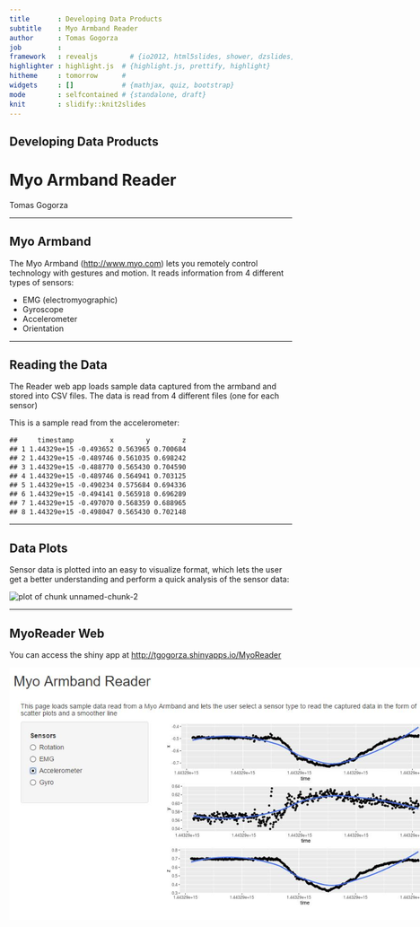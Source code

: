 ```yaml
---
title       : Developing Data Products
subtitle    : Myo Armband Reader
author      : Tomas Gogorza
job         : 
framework   : revealjs        # {io2012, html5slides, shower, dzslides, ...}
highlighter : highlight.js  # {highlight.js, prettify, highlight}
hitheme     : tomorrow      # 
widgets     : []            # {mathjax, quiz, bootstrap}
mode        : selfcontained # {standalone, draft}
knit        : slidify::knit2slides
---
```


<!-- Limit image width and height -->
<style type='text/css'>
img {
    max-height: 450px;
    max-width: 964px;
}
</style>

<!-- Center image on slide -->
<script src="http://ajax.aspnetcdn.com/ajax/jQuery/jquery-1.7.min.js"></script>
<script type='text/javascript'>
$(function() {
    $("p:has(img)").addClass('centered');
});
</script>

## Developing Data Products

# Myo Armband Reader

Tomas Gogorza

---

## Myo Armband

The Myo Armband (http://www.myo.com) lets you remotely control technology with gestures and motion.
It reads information from 4 different types of sensors:


- EMG (electromyographic)
- Gyroscope     
- Accelerometer 
- Orientation

---

## Reading the Data

The Reader web app loads sample data captured from the armband and stored into CSV files.
The data is read from 4 different files (one for each sensor)

This is a sample read from the accelerometer: 

```
##     timestamp         x        y        z
## 1 1.44329e+15 -0.493652 0.563965 0.700684
## 2 1.44329e+15 -0.489746 0.561035 0.698242
## 3 1.44329e+15 -0.488770 0.565430 0.704590
## 4 1.44329e+15 -0.489746 0.564941 0.703125
## 5 1.44329e+15 -0.490234 0.575684 0.694336
## 6 1.44329e+15 -0.494141 0.565918 0.696289
## 7 1.44329e+15 -0.497070 0.568359 0.688965
## 8 1.44329e+15 -0.498047 0.565430 0.702148
```

---

## Data Plots

Sensor data is plotted into an easy to visualize format, which lets the user get a better understanding and perform a quick analysis of the sensor data:

![plot of chunk unnamed-chunk-2](assets/fig/unnamed-chunk-2-1.png)

---

## MyoReader Web

You can access the shiny app at http://tgogorza.shinyapps.io/MyoReader

![width](assets/img/MyoReader.jpg)
